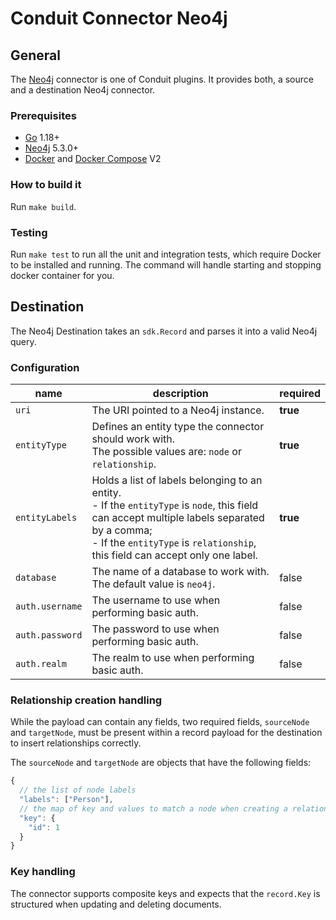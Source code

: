 # Conduit Connector Neo4j

## General

The [Neo4j](https://neo4j.com/) connector is one of Conduit plugins. It provides both, a source and a destination Neo4j connector.

### Prerequisites

- [Go](https://go.dev/) 1.18+
- [Neo4j](https://neo4j.com/) 5.3.0+
- [Docker](https://www.docker.com/) and [Docker Compose](https://docs.docker.com/compose/compose-file/) V2

### How to build it

Run `make build`.

### Testing

Run `make test` to run all the unit and integration tests, which require Docker to be installed and running. The command will handle starting and stopping docker container for you.

## Destination

The Neo4j Destination takes an `sdk.Record` and parses it into a valid Neo4j query.

### Configuration

| name            | description                                                                                                                                                                                                                        | required |
| --------------- | ---------------------------------------------------------------------------------------------------------------------------------------------------------------------------------------------------------------------------------- | -------- |
| `uri`           | The URI pointed to a Neo4j instance.                                                                                                                                                                                               | **true** |
| `entityType`    | Defines an entity type the connector should work with.<br/>The possible values are: `node` or `relationship`.                                                                                                                      | **true** |
| `entityLabels`  | Holds a list of labels belonging to an entity.<br/>- If the `entityType` is `node`, this field can accept multiple labels separated by a comma;<br/>- If the `entityType` is `relationship`, this field can accept only one label. | **true** |
| `database`      | The name of a database to work with.<br/>The default value is `neo4j`.                                                                                                                                                             | false    |
| `auth.username` | The username to use when performing basic auth.                                                                                                                                                                                    | false    |
| `auth.password` | The password to use when performing basic auth.                                                                                                                                                                                    | false    |
| `auth.realm`    | The realm to use when performing basic auth.                                                                                                                                                                                       | false    |

### Relationship creation handling

While the payload can contain any fields, two required fields, `sourceNode` and `targetNode`, must be present within a record payload for the destination to insert relationships correctly.

The `sourceNode` and `targetNode` are objects that have the following fields:

```js
{
  // the list of node labels
  "labels": ["Person"],
  // the map of key and values to match a node when creating a relationship
  "key": {
    "id": 1
  }
}
```

### Key handling

The connector supports composite keys and expects that the `record.Key` is structured when updating and deleting documents.
